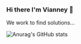 ### Hi there I'm Vianney 👋

We work to find solutions...

![Anurag's GitHub stats](https://github-readme-stats.vercel.app/api?username=vianneyyovo&show_icons=true&icon_color=ffffff&theme=tokyonight)
